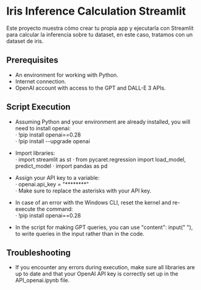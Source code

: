# Iris Inference Calculation Streamlit

Este proyecto muestra cómo crear tu propia app y ejecutarla con Streamlit para calcular la inferencia sobre tu dataset, en este caso, tratamos con un dataset de iris.

## Prerequisites
- An environment for working with Python.
- Internet connection.
- OpenAI account with access to the GPT and DALL-E 3 APIs.

## Script Execution
- Assuming Python and your environment are already installed, you will need to install openai:</br>
· !pip install openai==0.28</br>
· !pip install --upgrade openai</br>

- Import libraries:</br>
· import streamlit as st
· from pycaret.regression import load_model, predict_model 
· import pandas as pd 

- Assign your API key to a variable:</br>
· openai.api_key = "********" </br>
· Make sure to replace the asterisks with your API key.

- In case of an error with the Windows CLI, reset the kernel and re-execute the command:</br>
· !pip install openai==0.28

- In the script for making GPT queries, you can use "content": input(" "), to write queries in the input rather than in the code.

## Troubleshooting
- If you encounter any errors during execution, make sure all libraries are up to date and that your OpenAI API key is correctly set up in the API_openai.ipynb file.

